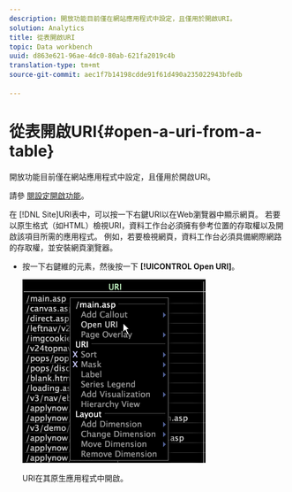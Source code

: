 ```yaml
---
description: 開放功能目前僅在網站應用程式中設定，且僅用於開啟URI。
solution: Analytics
title: 從表開啟URI
topic: Data workbench
uuid: d863e621-96ae-4dc0-80ab-621fa2019c4b
translation-type: tm+mt
source-git-commit: aec1f7b14198cdde91f61d490a235022943bfedb

---
```



# 從表開啟URI{#open-a-uri-from-a-table}

開放功能目前僅在網站應用程式中設定，且僅用於開啟URI。

請參 [閱設定開啟功能](../../../../home/c-get-started/c-intf-anlys-ftrs/c-config-open-funct.md#concept-854e6dc8bef34e6aa4ccfb7a8929af4d)。

在 [!DNL Site]URI表中，可以按一下右鍵URI以在Web瀏覽器中顯示網頁。 若要以原生格式（如HTML）檢視URI，資料工作台必須擁有參考位置的存取權以及開啟該項目所需的應用程式。 例如，若要檢視網頁，資料工作台必須具備網際網路的存取權，並安裝網頁瀏覽器。

* 按一下右鍵維的元素，然後按一下 **[!UICONTROL Open URI]**。

   ![](assets/mnu_Table_OpenURI.png)

   URI在其原生應用程式中開啟。

